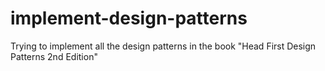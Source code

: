 # implement-design-patterns
Trying to implement all the design patterns in the book "Head First Design Patterns 2nd Edition"
